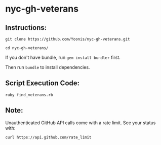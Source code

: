 # nyc-gh-veterans

## Instructions:
`git clone https://github.com/Yoonis/nyc-gh-veterans.git`

`cd nyc-gh-veterans/`

If you don't have bundle, run `gem install bundler` first.

Then run `bundle` to install dependencies.

## Script Execution Code:
`ruby find_veterans.rb`

## Note:
Unauthenticated GitHub API calls come with a rate limit. See your status with:

`curl https://api.github.com/rate_limit`

